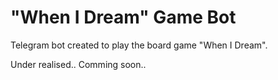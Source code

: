 # "When I Dream" Game Bot
Telegram bot created to play the board game "When I Dream".

Under realised.. Comming soon..
